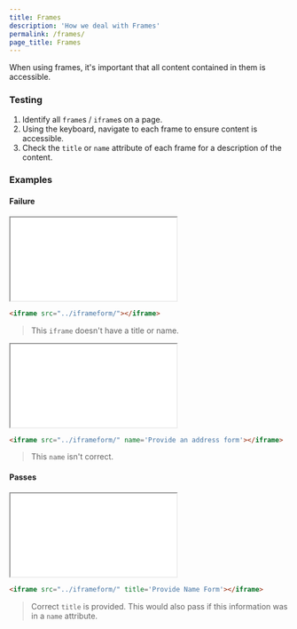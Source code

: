 ```yaml
---
title: Frames
description: 'How we deal with Frames'
permalink: /frames/
page_title: Frames
---
```

When using frames, it's important that all content contained in them is accessible.

### Testing

1. Identify all `frame`s / `iframe`s on a page.
2. Using the keyboard, navigate to each frame to ensure content is accessible.
3. Check the `title` or `name` attribute of each frame for a description of the content.

### Examples


#### Failure

<iframe src="../iframeform/"></iframe>

```html
<iframe src="../iframeform/"></iframe>
```

> This `iframe` doesn't have a title or name.

<iframe src="../iframeform/" name='Provide an address form'></iframe>

```html
<iframe src="../iframeform/" name='Provide an address form'></iframe>
```

> This `name` isn't correct.

#### Passes

<iframe src="../iframeform/" title='Provide Name Form'></iframe>

```html
<iframe src="../iframeform/" title='Provide Name Form'></iframe>
```

> Correct `title` is provided. This would also pass if this information was in a `name` attribute.

